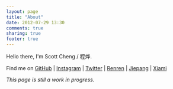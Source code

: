 ```yaml
---
layout: page
title: "About"
date: 2012-07-29 13:30
comments: true
sharing: true
footer: true
---
```


Hello there, I'm Scott Cheng / 程烨.

Find me on [GitHub](https://github.com/scottcheng) | [Instagram](http://instagrid.me/scottcheng/) | [Twitter](https://twitter.com/sctcheng) | [Renren](http://www.renren.com/scott_cheng) | [Jiepang](http://jiepang.com/user/263566308) | [Xiami](http://www.xiami.com/u/1920321)

_This page is still a work in progress._
